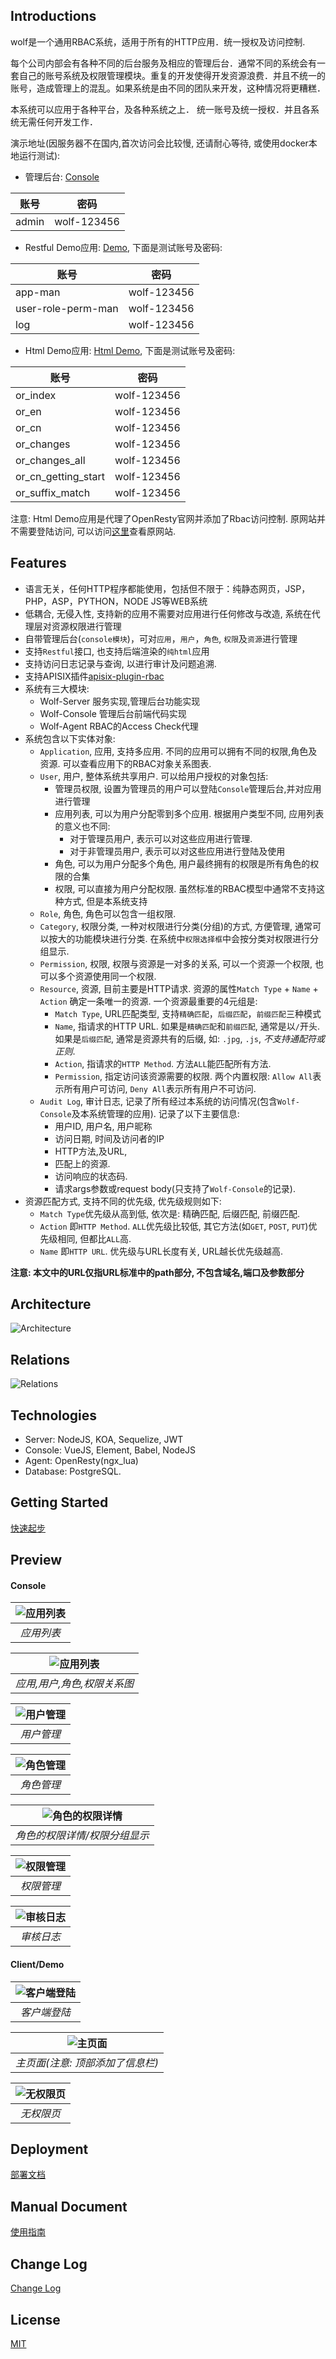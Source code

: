 ## Introductions

wolf是一个通用RBAC系统，适用于所有的HTTP应用．统一授权及访问控制.


每个公司内部会有各种不同的后台服务及相应的管理后台．通常不同的系统会有一套自己的账号系统及权限管理模块。重复的开发使得开发资源浪费．并且不统一的账号，造成管理上的混乱。如果系统是由不同的团队来开发，这种情况将更糟糕．

本系统可以应用于各种平台，及各种系统之上． 统一账号及统一授权．并且各系统无需任何开发工作．

演示地址(因服务器不在国内,首次访问会比较慢, 还请耐心等待, 或使用docker本地运行测试):

* 管理后台: [Console](http://console.igeeky.ml/)

| 账号  | 密码        |
| ----- | ----------- |
| admin | wolf-123456 |

* Restful Demo应用: [Demo](http://demo.igeeky.ml/), 下面是测试账号及密码:

| 账号               | 密码        |
| ------------------ | ----------- |
| app-man            | wolf-123456 |
| user-role-perm-man | wolf-123456 |
| log                | wolf-123456 |

* Html Demo应用: [Html Demo](http://demo-or.igeeky.ml/), 下面是测试账号及密码:

| 账号                | 密码        |
| ------------------- | ----------- |
| or_index            | wolf-123456 |
| or_en               | wolf-123456 |
| or_cn               | wolf-123456 |
| or_changes          | wolf-123456 |
| or_changes_all      | wolf-123456 |
| or_cn_getting_start | wolf-123456 |
| or_suffix_match     | wolf-123456 |

注意: Html Demo应用是代理了OpenResty官网并添加了Rbac访问控制. 原网站并不需要登陆访问, 可以访问[这里](https://openresty.org)查看原网站.



## Features



* 语言无关，任何HTTP程序都能使用，包括但不限于：纯静态网页，JSP，PHP，ASP，PYTHON，NODE JS等WEB系统
* 低耦合, 无侵入性, 支持新的应用不需要对应用进行任何修改与改造, 系统在代理层对资源权限进行管理
* 自带管理后台(`console模块`)，可对`应用`，`用户`，`角色`, `权限`及`资源`进行管理
* 支持`Restful`接口, 也支持后端渲染的`纯html`应用
* 支持访问日志记录与查询, 以进行审计及问题追溯.
* 支持APISIX插件[apisix-plugin-rbac](https://github.com/iGeeky/apisix-plugin-rbac)
* 系统有三大模块:
  * Wolf-Server 服务实现,管理后台功能实现
  * Wolf-Console 管理后台前端代码实现
  * Wolf-Agent RBAC的Access Check代理
* 系统包含以下实体对象:
  * `Application`, 应用, 支持多应用. 不同的应用可以拥有不同的权限,角色及资源. 可以查看应用下的RBAC对象关系图表.
  * `User`, 用户, 整体系统共享用户. 可以给用户授权的对象包括:
    * 管理员权限, 设置为管理员的用户可以登陆`Console`管理后台,并对应用进行管理
    * 应用列表, 可以为用户分配零到多个应用. 根据用户类型不同, 应用列表的意义也不同: 
      * 对于管理员用户, 表示可以对这些应用进行管理.
      * 对于非管理员用户, 表示可以对这些应用进行登陆及使用
    * 角色, 可以为用户分配多个角色, 用户最终拥有的权限是所有角色的权限的合集
    * 权限, 可以直接为用户分配权限. 虽然标准的RBAC模型中通常不支持这种方式, 但是本系统支持
  * `Role`, 角色, 角色可以包含一组权限.
  * `Category`, 权限分类, 一种对权限进行分类(分组)的方式, 方便管理, 通常可以按大的功能模块进行分类. 在系统中`权限选择框`中会按分类对权限进行分组显示.
  * `Permission`, 权限, 权限与资源是一对多的关系, 可以一个资源一个权限, 也可以多个资源使用同一个权限.
  * `Resource`, 资源, 目前主要是HTTP请求. 资源的属性`Match Type` + `Name` + `Action` 确定一条唯一的资源. 一个资源最重要的4元组是:
    * `Match Type`, URL匹配类型, 支持`精确匹配`，`后缀匹配`，`前缀匹配`三种模式
    * `Name`, 指请求的HTTP URL. 如果是`精确匹配`和`前缀匹配`, 通常是以`/`开头. 如果是`后缀匹配`, 通常是资源共有的后缀, 如: `.jpg`, `.js`,  *不支持通配符或正则*.
    * `Action`, 指请求的`HTTP Method`.  方法`ALL`能匹配所有方法.
    * `Permission`, 指定访问该资源需要的权限. 两个内置权限: `Allow All`表示所有用户可访问, `Deny All`表示所有用户不可访问.
  * `Audit Log`, 审计日志, 记录了所有经过本系统的访问情况(包含`Wolf-Console`及本系统管理的应用). 记录了以下主要信息:
    * 用户ID, 用户名, 用户昵称
    * 访问日期, 时间及访问者的IP
    * HTTP方法,及URL,
    * 匹配上的资源.
    * 访问响应的状态码.
    * 请求args参数或request body(只支持了`Wolf-Console`的记录).
* 资源匹配方式, 支持不同的优先级, 优先级规则如下:
  * `Match Type`优先级从高到低, 依次是: 精确匹配, 后缀匹配, 前缀匹配.
  * `Action` 即`HTTP Method`.  `ALL`优先级比较低, 其它方法(如`GET`, `POST`, `PUT`)优先级相同, 但都比`ALL`高.
  * `Name` 即`HTTP URL`.  优先级与URL长度有关, URL越长优先级越高.

**注意: 本文中的URL仅指URL标准中的path部分, 不包含域名,端口及参数部分**

## Architecture

![Architecture](./docs/imgs/architecture.png)



## Relations

![Relations](./docs/imgs/data-model.png)


## Technologies

* Server: NodeJS, KOA, Sequelize, JWT
* Console: VueJS, Element, Babel, NodeJS
* Agent: OpenResty(ngx_lua)
* Database: PostgreSQL.





## Getting Started

[快速起步](./quick-start-with-docker/README-CN.md)



##  Preview

#### Console

| ![应用列表](./docs/imgs/screenshot/console/application.png) |
|:--:|
| *应用列表* |

| ![应用列表](./docs/imgs/screenshot/console/application-diagram.png) |
|:--:|
| *应用,用户,角色,权限关系图* |


| ![用户管理](./docs/imgs/screenshot/console/user.png) |
|:--:|
| *用户管理* |

| ![角色管理](./docs/imgs/screenshot/console/role.png) |
|:--:|
| *角色管理* |

| ![角色的权限详情](./docs/imgs/screenshot/console/permission-detail.png) |
|:--:|
| *角色的权限详情/权限分组显示* |

| ![权限管理](./docs/imgs/screenshot/console/permission.png) |
|:--:|
| *权限管理* |

| ![审核日志](./docs/imgs/screenshot/console/audit-log.png) |
|:--:|
| *审核日志* |



#### Client/Demo

| ![客户端登陆](./docs/imgs/screenshot/client/login.png) |
|:--:|
| *客户端登陆* |

| ![主页面](./docs/imgs/screenshot/client/main.png) |
|:--:|
| *主页面(注意: 顶部添加了信息栏)* |

| ![无权限页](./docs/imgs/screenshot/client/no-permission.png) |
|:--:|
| *无权限页* |



## Deployment

[部署文档](./docs/deploy.md)


## Manual Document

[使用指南](./docs/usage.md)


## Change Log

[Change Log](./ChangeLog.md)

## License

[MIT](./LICENSE)

